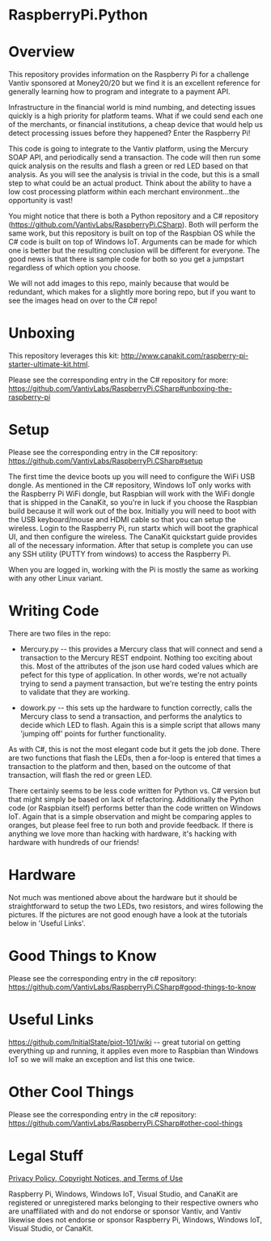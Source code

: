 # RaspberryPi.Python

# Overview

This repository provides information on the Raspberry Pi for a challenge Vantiv sponsored at Money20/20 but we find it is an excellent reference for generally learning how to program and integrate to a payment API.

Infrastructure in the financial world is mind numbing, and detecting issues quickly is a high priority for platform teams.  What if we could send each one of the merchants, or financial institutions, a cheap device that would help us detect processing issues before they happened?  Enter the Raspberry Pi!

This code is going to integrate to the Vantiv platform, using the Mercury SOAP API, and periodically send a transaction.  The code will then run some quick analysis on the results and flash a green or red LED based on that analysis.  As you will see the analysis is trivial in the code, but this is a small step to what could be an actual product.  Think about the ability to have a low cost processing platform within each merchant environment...the opportunity is vast!

You might notice that there is both a Python repository and a C# repository (https://github.com/VantivLabs/RaspberryPi.CSharp).  Both will perform the same work, but this repository is built on top of the Raspbian OS while the C# code is built on top of Windows IoT.  Arguments can be made for which one is better but the resulting conclusion will be different for everyone.  The good news is that there is sample code for both so you get a jumpstart regardless of which option you choose.

We will not add images to this repo, mainly because that would be redundant, which makes for a slightly more boring repo, but if you want to see the images head on over to the C# repo!


# Unboxing

This repository leverages this kit: http://www.canakit.com/raspberry-pi-starter-ultimate-kit.html.

Please see the corresponding entry in the C# repository for more:  https://github.com/VantivLabs/RaspberryPi.CSharp#unboxing-the-raspberry-pi

# Setup

Please see the corresponding entry in the C# repository:  https://github.com/VantivLabs/RaspberryPi.CSharp#setup

The first time the device boots up you will need to configure the WiFi USB dongle.  As mentioned in the C# repository, Windows IoT only works with the Raspberry Pi WiFi dongle, but Raspbian will work with the WiFi dongle that is shipped in the CanaKit, so you're in luck if you choose the Raspbian build because it will work out of the box. Initially you will need to  boot with the USB keyboard/mouse and HDMI cable so that you can setup the wireless. Login to the Raspberry Pi, run startx which will boot the graphical UI, and then configure the wireless.  The CanaKit quickstart guide provides all of the necessary information.  After that setup is complete you can use any SSH utility (PUTTY from windows) to access the Raspberry Pi.

When you are logged in, working with the Pi is mostly the same as working with any other Linux variant.

# Writing Code

There are two files in the repo:

* Mercury.py -- this provides a Mercury class that will connect and send a transaction to the Mercury REST endpoint.  Nothing too exciting about this.  Most of the attributes of the json use hard coded values which are pefect for this type of application.  In other words, we're not actually trying to send a payment transaction, but we're testing the entry points to validate that they are working.

* dowork.py -- this sets up the hardware to function correctly, calls the Mercury class to send a transaction, and performs the analytics to decide which LED to flash.  Again this is a simple script that allows many 'jumping off' points for further functionality.

As with C#, this is not the most elegant code but it gets the job done.  There are two functions that flash the LEDs, then a for-loop is entered that times a transaction to the platform and then, based on the outcome of that transaction, will flash the red or green LED.

There certainly seems to be less code written for Python vs. C# version but that might simply be based on lack of refactoring.  Additionally the Python code (or Raspbian itself) performs better than the code written on Windows IoT.  Again that is a simple observation and might be comparing apples to oranges, but please feel free to run both and provide feedback.   If there is anything we love more than hacking with hardware, it's hacking with hardware with hundreds of our friends!

# Hardware

Not much was mentioned above about the hardware but it should be straightforward to setup the two LEDs, two resistors, and wires following the pictures.  If the pictures are not good enough have a look at the tutorials below in 'Useful Links'.

# Good Things to Know

Please see the corresponding entry in the c# repository:  https://github.com/VantivLabs/RaspberryPi.CSharp#good-things-to-know

# Useful Links

https://github.com/InitialState/piot-101/wiki -- great tutorial on getting everything up and running, it applies even more to Raspbian than Windows IoT so we will make an exception and list this one twice.

# Other Cool Things

Please see the corresponding entry in the c# repository:  https://github.com/VantivLabs/RaspberryPi.CSharp#other-cool-things

# Legal Stuff

[Privacy Policy, Copyright Notices, and Terms of Use](https://vantiv.com/privacy-policy)

Raspberry Pi, Windows, Windows IoT, Visual Studio, and CanaKit are registered or unregistered marks belonging to their respective owners who are unaffiliated with and do not endorse or sponsor Vantiv, and Vantiv likewise does not endorse or sponsor Raspberry Pi, Windows, Windows IoT, Visual Studio, or CanaKit.
